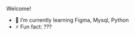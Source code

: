 <!--**Rageshwaran17/Rageshwaran17** is a ✨ _special_ ✨ repository because its `README.md` (this file) appears on your GitHub profile.-->
Welcome!
- 🌱 I’m currently learning Figma, Mysql, Python
- ⚡ Fun fact: ???

